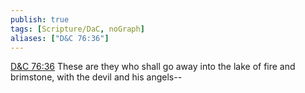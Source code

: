 ```yaml
---
publish: true
tags: [Scripture/DaC, noGraph]
aliases: ["D&C 76:36"]
---
```

[D&C 76:36](https://churchofjesuschrist.org/study/scriptures/dc-testament/dc/76?lang=eng&id=p36#p36) These are they who shall go away into the lake of fire and brimstone, with the devil and his angels--
